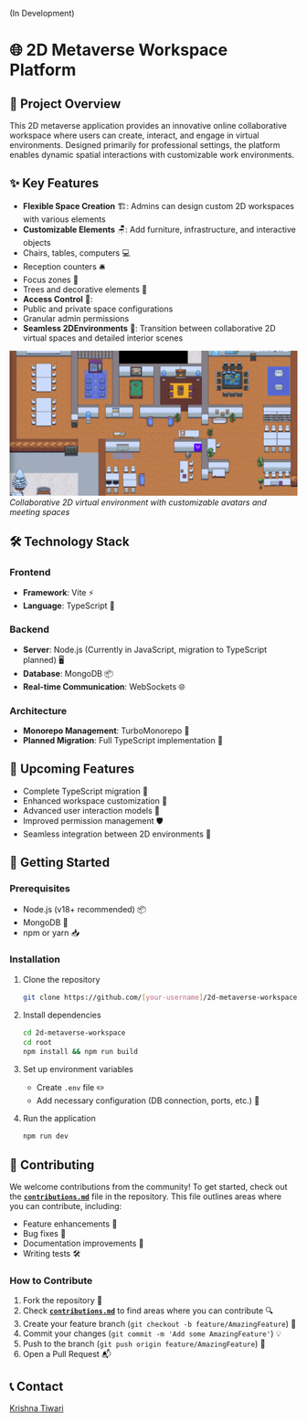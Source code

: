 (In Development)

# 🌐 2D Metaverse Workspace Platform

## 🚀 Project Overview

This 2D metaverse application provides an innovative online collaborative workspace where users can create, interact, and engage in virtual environments. Designed primarily for professional settings, the platform enables dynamic spatial interactions with customizable work environments.

## ✨ Key Features

- **Flexible Space Creation** 🏗️: Admins can design custom 2D workspaces with various elements
- **Customizable Elements** 🪑: Add furniture, infrastructure, and interactive objects
- Chairs, tables, computers 💻
- Reception counters 🛎️
- Focus zones 🧘
- Trees and decorative elements 🌳
- **Access Control** 🔐:
- Public and private space configurations
- Granular admin permissions
- **Seamless 2DEnvironments** 🎨: Transition between collaborative 2D virtual spaces and detailed interior scenes

![Collaborative 2D Virtual Environment](/assets/1645616741443.png)
_Collaborative 2D virtual environment with customizable avatars and meeting spaces_

## 🛠 Technology Stack

### Frontend

- **Framework**: Vite ⚡
- **Language**: TypeScript 📘

### Backend

- **Server**: Node.js (Currently in JavaScript, migration to TypeScript planned) 🖥️
- **Database**: MongoDB 📦
- **Real-time Communication**: WebSockets 🌐

### Architecture

- **Monorepo Management**: TurboMonorepo 🚉
- **Planned Migration**: Full TypeScript implementation 🔄

## 🌟 Upcoming Features

- Complete TypeScript migration 🔷
- Enhanced workspace customization 🎨
- Advanced user interaction models 🤝
- Improved permission management 🛡️
- Seamless integration between 2D environments 🔗

## 🚀 Getting Started

### Prerequisites

- Node.js (v18+ recommended) 📦
- MongoDB 💾
- npm or yarn 📥

### Installation

1.  Clone the repository

    ```bash
    git clone https://github.com/[your-username]/2d-metaverse-workspace.
    ```

2.  Install dependencies

    ```bash
    cd 2d-metaverse-workspace
    cd root
    npm install && npm run build
    ```

3.  Set up environment variables

    - Create `.env` file ✏️
    - Add necessary configuration (DB connection, ports, etc.) 🔧

4.  Run the application
    ```bash
    npm run dev
    ```

## 🤝 Contributing

We welcome contributions from the community! To get started, check out the **[`contributions.md`](contributions.md)** file in the repository. This file outlines areas where you can contribute, including:

- Feature enhancements 🚀
- Bug fixes 🐛
- Documentation improvements 📖
- Writing tests 🛠️

### **How to Contribute**

1. Fork the repository 🍴
2. Check **[`contributions.md`](contributions.md)** to find areas where you can contribute 🔍
3. Create your feature branch (`git checkout -b feature/AmazingFeature`) 🌿
4. Commit your changes (`git commit -m 'Add some AmazingFeature'`) 💡
5. Push to the branch (`git push origin feature/AmazingFeature`) 🚢
6. Open a Pull Request 📬

## 📞 Contact

[Krishna Tiwari](https://www.linkedin.com/in/krsna-tiwari/)
